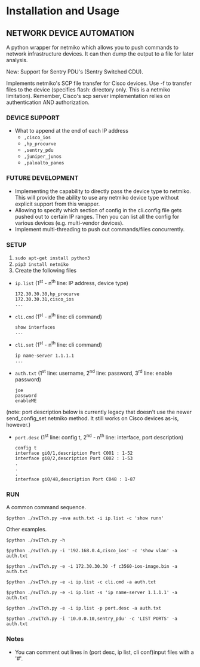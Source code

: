 # Installation and Usage 

## NETWORK DEVICE AUTOMATION

A python wrapper for netmiko which allows you to push commands to network infrastructure devices. It can then dump the output to a file for later analysis.

New: Support for Sentry PDU's (Sentry Switched CDU).

Implements netmiko's SCP file transfer for Cisco devices. Use -f to transfer files to the device (specifies flash: directory only. This is a netmiko limitation). Remember, Cisco's scp server implementation relies on authentication AND authorization.


### DEVICE SUPPORT

* What to append at the end of each IP address
  * `,cisco_ios`
  * `,hp_procurve`
  * `,sentry_pdu`
  * `,juniper_junos`
  * `,paloalto_panos`

### FUTURE DEVELOPMENT

* Implementing the capability to directly pass the device type to netmiko. This will provide the ability to use any netmiko device type without explicit support from this wrapper.
* Allowing to specify which section of config in the cli.config file gets pushed out to certain IP ranges.  Then you can list all the config for various devices (e.g. multi-vendor devices).
* Implement multi-threading to push out commands/files concurrently.

### SETUP

1. `sudo apt-get install python3`
2. `pip3 install netmiko`
3. Create the following files
* `ip.list` (1<sup>st</sup> - n<sup>th</sup> line: IP address, device type)
    ```
    172.30.30.30,hp_procurve
    172.30.30.31,cisco_ios
    ...
    ```
* `cli.cmd` (1<sup>st</sup> - n<sup>th</sup> line: cli command)
    ```
    show interfaces
    ...
    ```
* `cli.set` (1<sup>st</sup> - n<sup>th</sup> line: cli command)
    ```
    ip name-server 1.1.1.1
    ...
    ```
* `auth.txt` (1<sup>st</sup> line: username, 2<sup>nd</sup> line: password, 3<sup>rd</sup> line: enable password)
    ```
    joe
    password
    enableME
    ```
(note: port description below is currently legacy that doesn't use the newer send_config_set netmiko method. It still works on Cisco devices as-is, however.)
* `port.desc` (1<sup>st</sup> line: config t, 2<sup>nd</sup> - n<sup>th</sup> line: interface, port description)
    ```
    config t
    interface gi0/1,description Port C001 : 1-52
    interface gi0/2,description Port C002 : 1-53
    .
    .
    .
    interface gi0/48,description Port C048 : 1-87
    ```

### RUN

A common command sequence.

`$python ./swITch.py -eva auth.txt -i ip.list -c 'show runn'`

Other examples.

`$python ./swITch.py -h`

`$python ./swITch.py -i '192.168.0.4,cisco_ios' -c 'show vlan' -a auth.txt`

`$python ./swITch.py -e -i 172.30.30.30 -f c3560-ios-image.bin -a auth.txt`

`$python ./swITch.py -e -i ip.list -c cli.cmd -a auth.txt`

`$python ./swITch.py -e -i ip.list -s 'ip name-server 1.1.1.1' -a auth.txt`

`$python ./swITch.py -e -i ip.list -p port.desc -a auth.txt`

`$python ./swITch.py -i '10.0.0.10,sentry_pdu' -c 'LIST PORTS' -a auth.txt`


### Notes
* You can comment out lines in (port desc, ip list, cli conf)input files with a '#'. 

